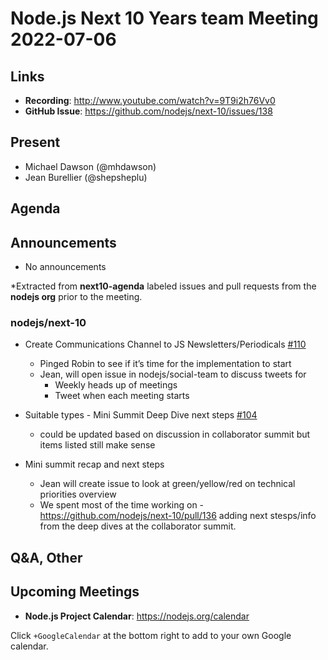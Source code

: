 # Node.js  Next 10 Years team Meeting 2022-07-06

## Links

* **Recording**:  <http://www.youtube.com/watch?v=9T9i2h76Vv0>
* **GitHub Issue**: <https://github.com/nodejs/next-10/issues/138>

## Present

* Michael Dawson (@mhdawson)
* Jean Burellier (@shepsheplu)

## Agenda

## Announcements

* No announcements

*Extracted from **next10-agenda** labeled issues and pull requests from the **nodejs org** prior to the meeting.

### nodejs/next-10

* Create Communications Channel to JS Newsletters/Periodicals [#110](https://github.com/nodejs/next-10/issues/110)
  * Pinged Robin to see if it’s time for the implementation to start
  * Jean, will open issue in nodejs/social-team to discuss tweets for
    * Weekly heads up of meetings
    * Tweet when each meeting starts

* Suitable types - Mini Summit Deep Dive next steps [#104](https://github.com/nodejs/next-10/issues/104)
  * could be updated based on discussion in collaborator summit but items listed still make sense

* Mini summit recap and next steps
  * Jean will create issue to look at green/yellow/red on technical priorities overview
  * We spent most of the time working on - https://github.com/nodejs/next-10/pull/136 adding
    next stesps/info from the deep dives at the collaborator summit.

## Q&A, Other

## Upcoming Meetings

* **Node.js Project Calendar**: <https://nodejs.org/calendar>

Click `+GoogleCalendar` at the bottom right to add to your own Google calendar.
